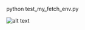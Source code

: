 python test_my_fetch_env.py


![alt text](https://github.com/tahara-study/Multi_Objects_Pick_And_Place_Env/blob/master/environment.png)
